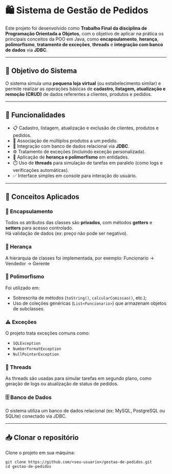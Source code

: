 # 🛍️ Sistema de Gestão de Pedidos

Este projeto foi desenvolvido como **Trabalho Final da disciplina de Programação Orientada a Objetos**, com o objetivo de aplicar na prática os principais conceitos da POO em Java, como **encapsulamento**, **herança**, **polimorfismo**, **tratamento de exceções**, **threads** e **integração com banco de dados** via **JDBC**.

---

## 🎯 Objetivo do Sistema

O sistema simula uma **pequena loja virtual** (ou estabelecimento similar) e permite realizar as operações básicas de **cadastro, listagem, atualização e remoção (CRUD)** de dados referentes a clientes, produtos e pedidos.

---

## 🧩 Funcionalidades

- 📋 Cadastro, listagem, atualização e exclusão de clientes, produtos e pedidos.  
- 🛒 Associação de múltiplos produtos a um pedido.  
- 💾 Integração com banco de dados relacional via **JDBC**.  
- ⚙️ Tratamento de exceções (incluindo exceção personalizada).  
- 🧠 Aplicação de **herança e polimorfismo** em entidades.  
- ⏱️ Uso de **threads** para simulação de tarefas em paralelo (como logs e verificações automáticas).  
- ✅ Interface simples em console para interação do usuário.

---

## 🧮 Conceitos Aplicados
### 🧱 Encapsulamento
Todos os atributos das classes são **privados**, com métodos **getters** e **setters** para acesso controlado.  
Há validação de dados (ex: preço não pode ser negativo).

### 🧬 Herança
A hierarquia de classes foi implementada, por exemplo:
Funcionario → Vendedor → Gerente

### 🔁 Polimorfismo
Foi utilizado em:
- Sobrescrita de métodos (`toString()`, `calcularComissao()`, etc.);
- Uso de coleções genéricas (`List<Funcionario>`) que armazenam objetos de subclasses.

### ⚠️ Exceções
O projeto trata exceções comuns como:
- `SQLException`
- `NumberFormatException`
- `NullPointerException`

### 🧵 Threads
As threads são usadas para simular tarefas em segundo plano, como geração de logs ou atualização de status de pedidos.

### 🗄️ Banco de Dados
O sistema utiliza um banco de dados relacional (ex: MySQL, PostgreSQL ou SQLite) conectado via JDBC.

---

## 📥 Clonar o repositório
Clone o projeto em sua máquina:
```
git clone https://github.com/<seu-usuario>/gestao-de-pedidos.git
cd gestao-de-pedidos
```

